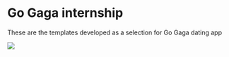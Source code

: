 # Go Gaga internship

These are the templates developed as a selection for Go Gaga dating app

<img src = "images/">
